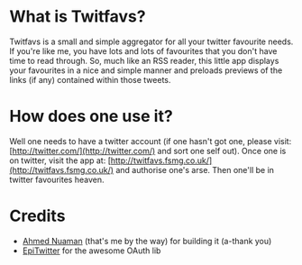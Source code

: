 What is Twitfavs?
==================

Twitfavs is a small and simple aggregator for all your twitter favourite needs. If you're like me, you have lots and lots of favourites that you don't have time to read through. So, much like an RSS reader, this little app displays your favourites in a nice and simple manner and preloads previews of the links (if any) contained within those tweets.

How does one use it?
====================

Well one needs to have a twitter account (if one hasn't got one, please visit: [http://twitter.com/](http://twitter.com/) and sort one self out). Once one is on twitter, visit the app at: [http://twitfavs.fsmg.co.uk/](http://twitfavs.fsmg.co.uk/) and authorise one's arse. Then one'll be in twitter favourites heaven.

Credits
=======

*	[Ahmed Nuaman](http://ahmednuaman.com) (that's me by the way) for building it (a-thank you)
*	[EpiTwitter](https://github.com/jmathai/twitter-async) for the awesome OAuth lib